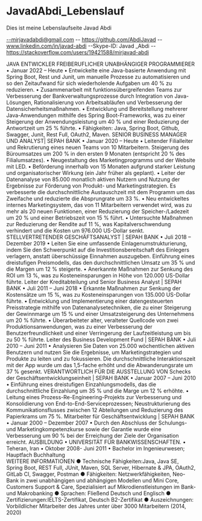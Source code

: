 # JavadAbdi_Lebenslauf
Dies ist meine Lebenslaufseite
Javad Abdi

--mirjavadabdi@gmail.com -- https://github.com/AbdiJavad
--www.linkedin.com/in/javad-abdi
--Skype-ID: Javad _Abdi
--https://stackoverflow.com/users/19421588/mirjavad-abdi

JAVA ENTWICKLER
FREIBERUFLICHER UNABHÄNGIGER PROGRAMMIERER
•	Januar 2022 – Heute
•	Entwickelte eine Java-basierte Anwendung mit Spring Boot, Rest und Junit, um manuelle Prozesse zu automatisieren und so den Zeitaufwand für sich wiederholende Aufgaben um 40 % zu reduzieren.
•	Zusammenarbeit mit funktionsübergreifenden Teams zur Verbesserung der Bankverwaltungsprozesse durch Integration von Java-Lösungen, Rationalisierung von Arbeitsabläufen und Verbesserung der Datensicherheitsmaßnahmen.
•	Entwicklung und Bereitstellung mehrerer Java-Anwendungen mithilfe des Spring Boot-Frameworks, was zu einer Steigerung der Anwendungsleistung um 40 % und einer Reduzierung der Antwortzeit um 25 % führte.
•	Fähigkeiten: Java, Spring Boot, Github, Swagger, Junit, Rest Full, OAuth2, Maven.
SENIOR BUSINESS MANAGER UND ANALYST| SEPAH BANK
•	Januar 2020 – Heute
•	Leitender Filialleiter und Rekrutierung eines neuen Teams von 10 Mitarbeitern. Steigerung des Büroumsatzes um 200 % in den ersten 9 Monaten (entspricht 20 % des Filialumsatzes).
•	Neugestaltung des Marketingprogramms und der Website mit LED.
•	Beförderung innerhalb von 15 Monaten aufgrund starker Leistung und organisatorischer Wirkung (ein Jahr früher als geplant).
•	Leiter der Datenanalyse von 85.000 monatlich aktiven Nutzern und Nutzung der Ergebnisse zur Förderung von Produkt- und Marketingstrategien. Es verbesserte die durchschnittliche Austauschzeit mit dem Programm um das Zweifache und reduzierte die Absprungrate um 33 %.
•	Neu entwickeltes internes Marketingsystem, das von 11 Mitarbeitern verwendet wird, was zu mehr als 20 neuen Funktionen, einer Reduzierung der Speicher-/Ladezeit um 20 % und einer Betriebszeit von 15 % führt.
•	Untersuchte Maßnahmen zur Reduzierung der Rendite auf 11 %, was Kapitalverschwendung verhindert und die Kosten um 976.000 US-Dollar senkt.
STELLVERTRETENDER GESCHÄFTSANALYST | SEPAH BANK
•	Juli 2018 – Dezember 2019
•	Leiten Sie eine umfassende Einlagenumstrukturierung, indem Sie den Schwerpunkt auf die Investitionsbereitschaft des Einlegers verlagern, anstatt überschüssige Einnahmen auszugeben. Einführung eines dreistufigen Preismodells, das den durchschnittlichen Umsatz um 35 % und die Margen um 12 % steigerte.
•	Anerkannte Maßnahmen zur Senkung des ROI um 13 %, was zu Kosteneinsparungen in Höhe von 120.000 US-Dollar führte.
Leiter der Kreditabteilung und Senior Business Analyst | SEPAH BANK
•	Juli 2011 – Juni 2018
•	Erkannte Maßnahmen zur Senkung der Kostensätze um 15 %, was zu Kosteneinsparungen von 135.000 US-Dollar führte.
•	Entwicklung und Implementierung einer datengesteuerten Preisstrategie mithilfe von Datenanalysetechniken, die zu einer Steigerung der Gewinnmarge um 15 % und einer Umsatzsteigerung des Unternehmens um 20 % führte.
•	Überarbeiteter alter, veralteter Quellcode von zwei Produktionsanwendungen, was zu einer Verbesserung der Benutzerfreundlichkeit und einer Verringerung der Laufzeitleistung um bis zu 50 % führte.
Leiter des Business Development Fund | SEPAH BANK
•	Juli 2010 – Juni 2011
•	Analysieren Sie Daten von 25.000 wöchentlichen aktiven Benutzern und nutzen Sie die Ergebnisse, um Marketingstrategien und Produkte zu leiten und zu fokussieren. Die durchschnittliche Interaktionszeit mit der App wurde um das 1,5-fache erhöht und die Abwanderungsrate um 37 % gesenkt.
VERANTWORTLICH FÜR DIE AUSSTELLUNG VON Schecks der Geschäftsentwicklungseinheit | SEPAH BANK
•	Januar 2007 – Juni 2010
•	Einführung eines dreistufigen Einzahlungsmodells, das die durchschnittliche Einzahlung um 35 % und die Marge um 12 % erhöhte.
•	Leitung eines Prozess-Re-Engineering-Projekts zur Verbesserung und Konsolidierung von End-to-End-Serviceprozessen; Neustrukturierung des Kommunikationsflusses zwischen 12 Abteilungen und Reduzierung des Papierkrams um 75 %.
Mitarbeiter für Geschäftsentwicklung | SEPAH BANK
•	Januar 2000 – Dezember 2007
•	Durch den Abschluss der Schulungs- und Marketingkompetenzkurse sowie der Garantie wurde eine Verbesserung um 90 % bei der Erreichung der Ziele der Organisation erreicht.
AUSBILDUNG
•	UNIVERSITÄT FÜR BANKWISSENSCHAFTEN.	
•	Teheran, Iran
•	Oktober 2008- Juni 2011
•	Bachelor im Ingenieurwesen; Hauptfach Buchhaltung	
WEITERE INFORMATIONEN
●	Technische Fähigkeiten:Java, Java SE, Spring Boot, REST Full, JUnit, Maven, SQL Server, Hibernate & JPA, OAuth2, GitLab CI, Swagger, Postman
●	Fähigkeiten: Netzwerkfähigkeiten, Neo-Bank in zwei unabhängigen und abhängigen Modellen und Mini Core, Customers Support & Care, Spezialisiert auf Mikrodienstleistungen im Bank- und Makrobanking
●	Sprachen: Fließend Deutsch und Englisch
●	Zertifizierungen:IELTS-Zertifikat, Deutsch B2-Zertifikat
●	Auszeichnungen: Vorbildlicher Mitarbeiter des Jahres unter über 3000 Mitarbeitern (2014, 2020)

